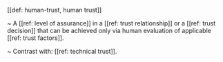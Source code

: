 [[def: human-trust, human trust]]

~ A [[ref: level of assurance]] in a [[ref: trust relationship]] or a [[ref: trust decision]] that can be achieved only via human evaluation of applicable [[ref: trust factors]].

~ Contrast with: [[ref: technical trust]].
